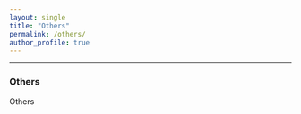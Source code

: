 ```yaml
---
layout: single
title: "Others"
permalink: /others/
author_profile: true
---
```


---

### Others

Others
